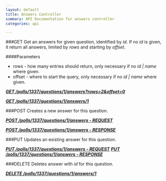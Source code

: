 ```yaml
---
layout: default
title: Answers Controller
summary: API Documentation for answers controller
categories: api

---
```


###GET
Get an answers for given question, identified by _id_.
If no _id_ is given, it return all answers, limited by _rows_ and starting by _offset_.

####Parameters
* rows - how many entries should return, only necessary if no _id | name_ where given.
* offset - where to start the query, only necessary if no _id | name_ where given.

_**[GET /polls/1337/questions/1/answers?rows=2&offset=0](https://github.com/newLoki/Pollex/blob/master/documentation/answers/get.index.json)**_

_**[GET /polls/1337/questions/1/answers/1](https://github.com/newLoki/Pollex/blob/master/documentation/answers/get.1.json)**_


###POST
Creates a new answer for this question.

_**[POST /polls/1337/questions/1/answers - REQUEST](https://github.com/newLoki/Pollex/blob/master/documentation/answers/post.request.json)**_

_**[POST /polls/1337/questions/1/answers - RESPONSE](https://github.com/newLoki/Pollex/blob/master/documentation/answers/post.response.json)**_

###PUT
Updates an existing answer for this question.

_**[PUT /polls/1337/questions/1/answers - REQUEST](https://github.com/newLoki/Pollex/blob/master/documentation/answers/put.request.json)**_
_**[PUT /polls/1337/questions/1/answers - RESPONSE](https://github.com/newLoki/Pollex/blob/master/documentation/answers/put.response.json)**_

###DELETE
Deletes answer with _id_ for this question.

_**[DELETE /polls/1337/questions/1/answers/1](https://github.com/newLoki/Pollex/blob/master/documentation/answers/delete.1.json)**_